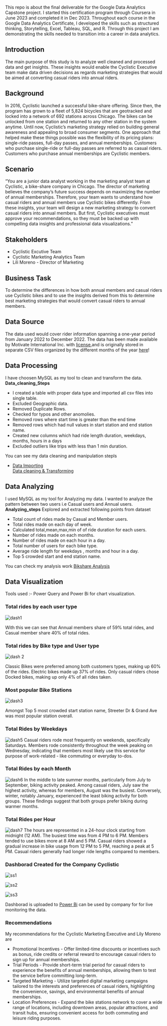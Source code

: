 This repo is about  the final deliverable for the Google Data Analytics Capstone project. I started this certification program through Coursera in June 2023 and completed it in Dec 2023. Throughout each course in the Google Data Analytics Certificate, I developed the skills such as structured thinking, Storytelling, Excel, Tableau, SQL, and R. Through this project I am demonstrating the skills needed to transition into a career in data analytics.
<h2><strong>Introduction</strong></h2>
The main purpose of this study is to analyze well cleaned and processed data and get insights. These insights would enable the Cyclistic Executive team make data driven decisions as regards marketing strategies that would be aimed at converting casual riders into annual riders.
<h2><strong>Background</strong></h2>
In 2016, Cyclistic launched a successful bike-share offering. Since then, the program has grown to a fleet of 5,824 bicycles that are geotracked and locked into a network of 692 stations across Chicago. The bikes can be unlocked from one station and returned to any other station in the system anytime. Until now, Cyclistic’s marketing strategy relied on building general awareness and appealing to broad consumer segments. One approach that helped make these things possible was the flexibility of its pricing plans: single-ride passes, full-day passes, and annual memberships. Customers who purchase single-ride or full-day passes are referred to as casual riders. Customers who purchase annual memberships are Cyclistic members.
<h2><strong>Scenario</strong></h2>
“You are a junior data analyst working in the marketing analyst team at Cyclistic, a bike-share company in Chicago. The director of marketing believes the company’s future success depends on maximizing the number of annual memberships. Therefore, your team wants to understand how casual riders and annual members use Cyclistic bikes differently. From these insights, your team will design a new marketing strategy to convert casual riders into annual members. But first, Cyclistic executives must approve your recommendations, so they must be backed up with compelling data insights and professional data visualizations.”
<h2><strong>Stakeholders</strong></h2>
<ul>
  <li>Cyclistic Excutive Team</li>
  <li>Cyclistic Marketing Analytics Team</li>
  <li>Lili Moreno - Director of Marketing</li>
</ul>
<h2><strong>Business Task</strong></h2>
To determine the differences in how both annual members and casual riders use Cyclistic bikes and to use the insights derived from this to determine best marketing strategies that would convert casual riders to annual members.
<h2><Strong>Data Source</Strong></h2>
The data used would cover rider information spanning a one-year period from January 2022 to December 2022.
The data has been made available by Motivate International Inc. with <a href="https://divvybikes.com/data-license-agreement">license</a>,and is originally stored in separate CSV files organized by the different months of the year <a href="https://divvy-tripdata.s3.amazonaws.com/index.html">here</a>!
<h2><strong> Data Processing</strong></h2>
I have choosen MySQL as my tool to clean and transform the data.
<strong>Data_cleaning_Steps</strong>
<ul>
  <li>I created a table with proper data type and imported all csv files into single table.</li>
  <li>Excluded Geographic data.</li>
  <li>Removed Duplicate Rows.</li>
  <li>Checked for typos and other anomolies.</li>
  <li>Removed rows where start time is greater than the end time</li>
  <li>Removed rows which had null values in start station and end station name.</li>
  <li>Created new columns which had ride length duration, weekdays, months, hours in a days </li>
  <li>Excluded outliers like trips with less than 1 min duration.</li>
</ul>
You can see my data cleaning and manipulation stepls
<ul>
  <li><a href="https://github.com/Kashish0612/Google-Case-Study-Cyclistic-Bikeshare-Analysis/blob/main/Data%20Importing.sql">Data Importing</a></li>
  <a href="https://github.com/Kashish0612/Google-Case-Study-Cyclistic-Bikeshare-Analysis/blob/main/Data%20cleaning%20%26%20Transforimng.sql">Data cleaning & Transforming</a>
</ul>
<h2><strong>Data Analyzing</strong></h2>
I used MySQL as my tool for Analyzing my data. I wanted to analyze the pattern between two users i.e Casual users and Annual users.
<strong>Analyzing_steps</strong>
Explored and extracted following points from dataset
<ul>
  <li>Total count of rides made by Casual and Member users.</li>
  <li>Total rides made on each day of week.</li>
  <li>Calculated total,mean,max,min of of ride duration for each users.</li>
  <li>Number of rides made on each months.</li>
  <li>Number of rides made on each hour in a day.</li>
  <li>Total number of users for each bike type. </li>
  <li>Average ride length for weekdays , months and hour in a day.</li>
  <li>Top 5 crowded start and end station name.</li>
</ul>
You can check my analysis work <a href="https://github.com/Kashish0612/Google-Case-Study-Cyclistic-Bikeshare-Analysis/blob/main/bikeshare_analysis.sql">Bikshare Analysis</a>
<h2><strong>Data Visualization</strong></h2>
Tools used :- Power Query and Power Bi for chart visualization.
<h3><strong>Total rides by each user type</strong></h3>

![dash1](https://github.com/Kashish0612/Google-Case-Study-Cyclistic-Bikeshare-Analysis/assets/134590814/6178b6c8-7ecd-4550-a254-529a2c2a7341)

With this we can see that Annual members share of 59% total rides, and Casual member share 40% of total rides.
<h3><strong>Total rides by Bike type and User type</strong></h3>

![dash 2](https://github.com/Kashish0612/Google-Case-Study-Cyclistic-Bikeshare-Analysis/assets/134590814/47f3c256-db52-448a-b5ce-457bef08f867)

Classic Bikes were preferred among both customers types, making up 60% of the rides. Electric bikes made up 37% of rides. Only casual riders chose Docked bikes, making up only 4% of all rides taken. 
<h3><strong>Most popular Bike Stations</strong></h3>

![dash3](https://github.com/Kashish0612/Google-Case-Study-Cyclistic-Bikeshare-Analysis/assets/134590814/2d15593c-b38b-40f1-b3b7-1c8b9c874e39)

Amongst Top 5 most crowded start station name, Streeter Dr & Grand Ave was most popular station overall.
<h3><strong>Total Rides by Weekdays</strong></h3>

![dash5](https://github.com/Kashish0612/Google-Case-Study-Cyclistic-Bikeshare-Analysis/assets/134590814/ef9dd63f-a81c-4b1f-a344-e2afe6f16a78)
Casual riders rode most frequently on weekends, specifically Saturdays. Members rode consistently throughout the week peaking on Wednesday, indicating that members most likely use this service for purpose of work-related - like commuting or everyday to-dos. 
<h3><strong>Total Rides by each Month</strong></h3>

![dash6](https://github.com/Kashish0612/Google-Case-Study-Cyclistic-Bikeshare-Analysis/assets/134590814/028f6783-e212-433c-9f68-ff2ca3f28b15)
In the middle to late summer months, particularly from July to September, biking activity peaked. Among casual riders, July saw the highest activity, whereas for members, August was the busiest. Conversely, winter, notably January, experienced the least biking activity for both groups. These findings suggest that both groups prefer biking during warmer months.
<h3><strong>Total Rides per Hour</strong></h3>

![dash7](https://github.com/Kashish0612/Google-Case-Study-Cyclistic-Bikeshare-Analysis/assets/134590814/fa81842a-550e-4e16-9ada-5a1456d45633)
The hours are represented in a 24-hour clock starting from midnight (12 AM). The busiest time was from 4 PM to 6 PM. Members tended to use bikes more at 8 AM and 5 PM. Casual riders showed a gradual increase in bike usage from 12 PM to 5 PM, reaching a peak at 5 PM. Casual riders generally had longer ride lengths compared to members. 
<h3><strong>Dashborad Created for the Company Cyclistic</strong></h3>

![ss1](https://github.com/Kashish0612/Google-Case-Study-Cyclistic-Bikeshare-Analysis/assets/134590814/291a2229-3975-4710-9505-25770a4f2583)


![ss2](https://github.com/Kashish0612/Google-Case-Study-Cyclistic-Bikeshare-Analysis/assets/134590814/25838df4-23c8-4fdc-8b09-4cece3b8e3fe)


![ss3](https://github.com/Kashish0612/Google-Case-Study-Cyclistic-Bikeshare-Analysis/assets/134590814/10fb68c7-b5e7-49c9-9947-ce6215fc9d8c)

Dashborad is uploaded to <a href="https://app.powerbi.com/links/6GzopzQsJw?ctid=9d71812b-a76c-451c-ab94-9d5d3383258e&pbi_source=linkShare&bookmarkGuid=61baa16f-bd01-4574-86ee-426fe79b2865">Power Bi</a> can be used by company for for live monitoring the data.
<h3><strong>Recommendations</strong></h3>
My recommendations for the Cyclistic Marketing Executive and Lily Moreno are
<ul>
  <li>Promotional Incentives - Offer limited-time discounts or incentives such as bonus, ride credits or referral reward to encourage casual riders to sign up for annual memberships.</li>
  <li>Trial Periods - Provide short-term trial period for casual riders to experience the benefits of annual memberships, allowing them to test the service before committing long-term.</li>
  <li>Targeted Marketing - Utilize targeted digital marketing campaigns tailored to the interests and preferences of casual riders, highlighting the convenience, savings, and environmental benefits of annual memberships.</li>
  <li> Location Preferences - Expand the bike stations network to cover a wide range of locations, including downtown areas, popular attractions, and transit hubs, ensuring convenient access for both commuting and leisure riding purposes.</li>
</ul>






